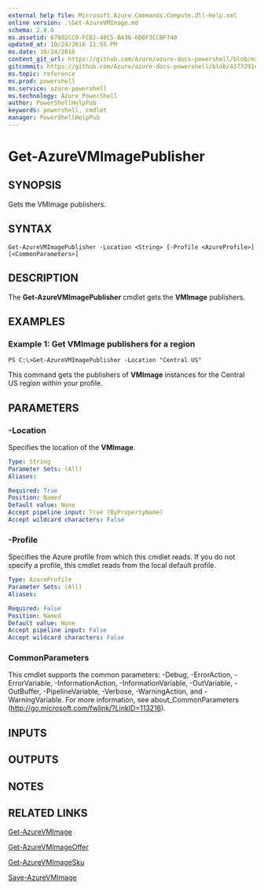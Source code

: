 ```yaml
---
external help file: Microsoft.Azure.Commands.Compute.dll-Help.xml
online version: .\Get-AzureVMImage.md
schema: 2.0.0
ms.assetid: 67802CC0-FCD2-48C5-B436-6D8F3CCBF740
updated_at: 10/24/2016 11:55 PM
ms.date: 10/24/2016
content_git_url: https://github.com/Azure/azure-docs-powershell/blob/master/azureps-cmdlets-docs/ResourceManager/AzureRM.Compute/v0.9.8/Get-AzureVMImagePublisher.md
gitcommit: https://github.com/Azure/azure-docs-powershell/blob/4377291ee360e58e2c1c5d644155daf6a0279055/azureps-cmdlets-docs/ResourceManager/AzureRM.Compute/v0.9.8/Get-AzureVMImagePublisher.md
ms.topic: reference
ms.prod: powershell
ms.service: azure-powershell
ms.technology: Azure PowerShell
author: PowerShellHelpPub
keywords: powershell, cmdlet
manager: PowerShellHelpPub
---
```


# Get-AzureVMImagePublisher

## SYNOPSIS
Gets the VMImage publishers.

## SYNTAX

```
Get-AzureVMImagePublisher -Location <String> [-Profile <AzureProfile>] [<CommonParameters>]
```

## DESCRIPTION
The **Get-AzureVMImagePublisher** cmdlet gets the **VMImage** publishers.

## EXAMPLES

### Example 1: Get VMImage publishers for a region
```
PS C:\>Get-AzureVMImagePublisher -Location "Central US"
```

This command gets the publishers of **VMImage** instances for the Central US region within your profile.

## PARAMETERS

### -Location
Specifies the location of the **VMImage**.

```yaml
Type: String
Parameter Sets: (All)
Aliases: 

Required: True
Position: Named
Default value: None
Accept pipeline input: True (ByPropertyName)
Accept wildcard characters: False
```

### -Profile
Specifies the Azure profile from which this cmdlet reads.
If you do not specify a profile, this cmdlet reads from the local default profile.

```yaml
Type: AzureProfile
Parameter Sets: (All)
Aliases: 

Required: False
Position: Named
Default value: None
Accept pipeline input: False
Accept wildcard characters: False
```

### CommonParameters
This cmdlet supports the common parameters: -Debug, -ErrorAction, -ErrorVariable, -InformationAction, -InformationVariable, -OutVariable, -OutBuffer, -PipelineVariable, -Verbose, -WarningAction, and -WarningVariable. For more information, see about_CommonParameters (http://go.microsoft.com/fwlink/?LinkID=113216).

## INPUTS

## OUTPUTS

## NOTES

## RELATED LINKS

[Get-AzureVMImage](./Get-AzureVMImage.md)

[Get-AzureVMImageOffer](./Get-AzureVMImageOffer.md)

[Get-AzureVMImageSku](./Get-AzureVMImageSku.md)

[Save-AzureVMImage](./Save-AzureVMImage.md)


